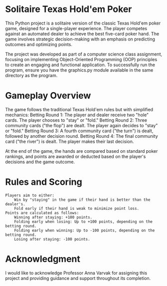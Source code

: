 # Solitaire Texas Hold'em Poker

This Python project is a solitaire version of the classic Texas Hold'em poker game, designed for a single-player experience. The player competes against an automated dealer to achieve the best five-card poker hand. The game involves strategic decision-making with an emphasis on predicting outcomes and optimizing points. 

The project was developed as part of a computer science class assignment, focusing on implementing Object-Oriented Programming (OOP) principles to create an engaging and functional application. To successfully run the program, ensure you have the graphics.py module available in the same directory as the program.

# Gameplay Overview

The game follows the traditional Texas Hold'em rules but with simplified mechanics:
    Betting Round 1: The player and dealer receive two "hole" cards. The player chooses to "stay" or "fold."
    Betting Round 2: Three community cards ("the flop") are dealt. The player again decides to "stay" or "fold."
    Betting Round 3: A fourth community card ("the turn") is dealt, followed by another decision round.
    Betting Round 4: The final community card ("the river") is dealt. The player makes their last decision.

At the end of the game, the hands are compared based on standard poker rankings, and points are awarded or deducted based on the player's decisions and the game outcome.

# Rules and Scoring

    Players aim to either:
        Win by "staying" in the game if their hand is better than the dealer's.
        Fold early if their hand is weak to minimize point loss.
    Points are calculated as follows:
        Winning after staying: +100 points.
        Folding early when losing: Up to +100 points, depending on the betting round.
        Folding early when winning: Up to -100 points, depending on the betting round.
        Losing after staying: -100 points.

# Acknowledgment

I would like to acknowledge Professor Anna Varvak for assigning this project and providing guidance and support throughout its completion. 
